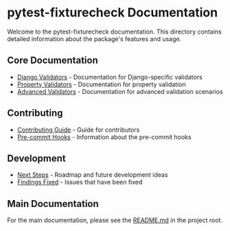 # pytest-fixturecheck Documentation

Welcome to the pytest-fixturecheck documentation. This directory contains detailed information about the package's features and usage.

## Core Documentation

- [Django Validators](DJANGO_VALIDATORS.md) - Documentation for Django-specific validators
- [Property Validators](PROPERTY_VALIDATORS.md) - Documentation for property validation
- [Advanced Validators](ADVANCED_VALIDATORS.md) - Documentation for advanced validation scenarios

## Contributing

- [Contributing Guide](CONTRIBUTING.md) - Guide for contributors
- [Pre-commit Hooks](PRE_COMMIT_HOOKS.md) - Information about the pre-commit hooks

## Development

- [Next Steps](NEXT_STEPS.md) - Roadmap and future development ideas
- [Findings Fixed](FINDINGS_FIXED.md) - Issues that have been fixed

## Main Documentation

For the main documentation, please see the [README.md](../README.md) in the project root. 